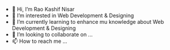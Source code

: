 - 👋 Hi, I’m Rao Kashif Nisar
- 👀 I’m interested in Web Development & Designing
- 🌱 I’m currently learning to enhance mu knowledge about Web Development & Designing
- 💞️ I’m looking to collaborate on ...
- 📫 How to reach me ...

<!---
kashif076/kashif076 is a ✨ special ✨ repository because its `README.md` (this file) appears on your GitHub profile.
You can click the Preview link to take a look at your changes.
--->
